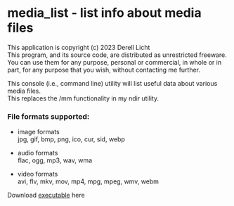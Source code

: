 # media_list - list info about media files
This application is copyright (c) 2023  Derell Licht  
This program, and its source code, are distributed as unrestricted freeware.
You can use them for any purpose, personal or commercial, in whole or in part,
for any purpose that you wish, without contacting me further.

This console (i.e., command line) utility will list useful data about various media files.  
This replaces the /mm functionality in my ndir utility.

### File formats supported:

- image formats  
jpg, gif, bmp, png, ico, cur, sid, webp

- audio formats  
flac, ogg, mp3, wav, wma

- video formats  
avi, flv, mkv, mov, mp4, mpg, mpeg, wmv, webm

Download [executable](http://derelllicht.com/files/media_list.zip) here

